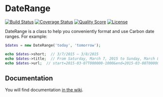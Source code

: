 DateRange
=========
[![Build Status](https://img.shields.io/travis/kumuwai/date-range/master.svg)](https://travis-ci.org/kumuwai/date-range)
[![Coverage Status](https://coveralls.io/repos/kumuwai/date-range/badge.png?branch=master)](https://coveralls.io/r/kumuwai/date-range)
[![Quality Score](https://img.shields.io/scrutinizer/g/kumuwai/date-range.svg)](https://scrutinizer-ci.com/g/kumuwai/date-range)
[![License](https://img.shields.io/badge/license-MIT-blue.svg)](LICENSE.md)


DateRange is a class to help you conveniently format and use Carbon date ranges. For example:

```php
$dates = new DateRange('today', 'tomorrow');

echo $dates->short;  // 3/7/2015 – 3/8/2015
echo $dates->title;  // From Saturday, March 7, 2015 to Sunday, March 8, 2015
echo $dates->url;  // start=2015-03-07T000000-1000&end=2015-03-08T000000-1000
```


Documentation
--------------
You will find documentation [in the wiki](https://github.com/kumuwai/date-range/wiki).

